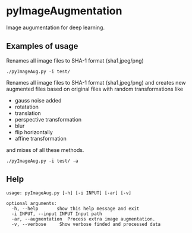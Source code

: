 # pyImageAugmentation
Image augumentation for deep learning.



## Examples of usage

Renames all image files to SHA-1 format (sha1.jpeg/png)

`./pyImageAug.py -i test/`



Renames all image files to SHA-1 format (sha1.jpeg/png) and creates new augmented files based on original files with random transformations like

- gauss noise added
- rotatation
- translation
- perspective transformation
- blur
- flip horizontally
- affine transformation

and mixes of all these methods.

`./pyImageAug.py -i test/ -a`

## Help

```shell
usage: pyImageAug.py [-h] [-i INPUT] [-ar] [-v]

optional arguments:
  -h, --help       show this help message and exit
  -i INPUT, --input INPUT Input path
  -ar, --augmentation  Process extra image augmentation.
  -v, --verbose     Show verbose finded and processed data
```
